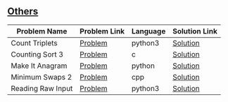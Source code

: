 ## [Others]()

Problem Name|Problem Link|Language|Solution Link
---|---|---|---
Count Triplets|[Problem](https://www.hackerrank.com/challenges/count-triplets-1/problem)|python3|[Solution](./count-triplets-1.py)
Counting Sort 3|[Problem](https://www.hackerrank.com/challenges/countingsort3/problem)|c|[Solution](./countingsort3.c)
Make It Anagram|[Problem](https://www.hackerrank.com/challenges/make-it-anagram-mglines/problem)|python|[Solution](./make-it-anagram-mglines.py)
Minimum Swaps 2|[Problem](https://www.hackerrank.com/challenges/minimum-swaps-2/problem)|cpp|[Solution](./minimum-swaps-2.cpp)
Reading Raw Input|[Problem](https://www.hackerrank.com/challenges/python-raw-input/problem)|python3|[Solution](./python-raw-input.py)
